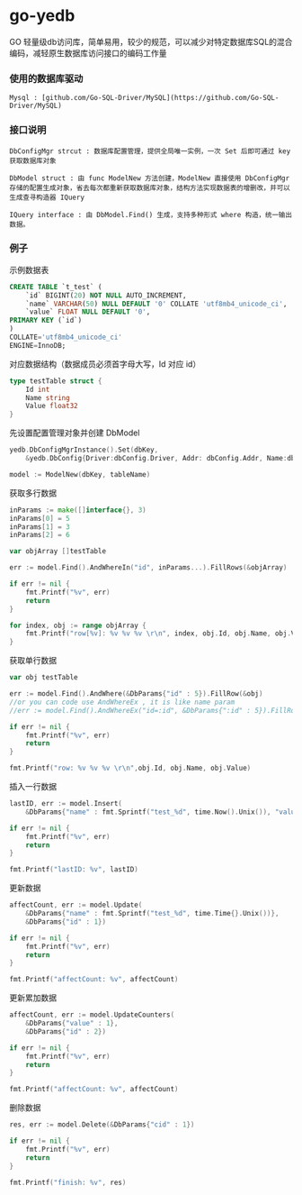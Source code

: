 # go-yedb 
GO 轻量级db访问库，简单易用，较少的规范，可以减少对特定数据库SQL的混合编码，减轻原生数据库访问接口的编码工作量

### 使用的数据库驱动
    Mysql : [github.com/Go-SQL-Driver/MySQL](https://github.com/Go-SQL-Driver/MySQL)

### 接口说明
    DbConfigMgr strcut : 数据库配置管理，提供全局唯一实例，一次 Set 后即可通过 key 获取数据库对象

    DbModel struct : 由 func ModelNew 方法创建，ModelNew 直接使用 DbConfigMgr 存储的配置生成对象，省去每次都重新获取数据库对象，结构方法实现数据表的增删改，并可以生成查寻构造器 IQuery

    IQuery interface : 由 DbModel.Find() 生成，支持多种形式 where 构造，统一输出数据。

### 例子

示例数据表
```sql
CREATE TABLE `t_test` (
    `id` BIGINT(20) NOT NULL AUTO_INCREMENT,
    `name` VARCHAR(50) NULL DEFAULT '0' COLLATE 'utf8mb4_unicode_ci',
    `value` FLOAT NULL DEFAULT '0',
PRIMARY KEY (`id`)
)
COLLATE='utf8mb4_unicode_ci'
ENGINE=InnoDB;
```

对应数据结构（数据成员必须首字母大写，Id 对应 id）
```go
type testTable struct {
    Id int
    Name string
    Value float32
}
```

先设置配置管理对象并创建 DbModel
```go
yedb.DbConfigMgrInstance().Set(dbKey,
    &yedb.DbConfig{Driver:dbConfig.Driver, Addr: dbConfig.Addr, Name:dbConfig.Name, User:dbConfig.User, Pwd:dbConfig.Pwd})

model := ModelNew(dbKey, tableName)
```

获取多行数据
```go
inParams := make([]interface{}, 3)
inParams[0] = 5
inParams[1] = 3
inParams[2] = 6

var objArray []testTable

err := model.Find().AndWhereIn("id", inParams...).FillRows(&objArray)

if err != nil {
    fmt.Printf("%v", err)
    return
}

for index, obj := range objArray {
    fmt.Printf("row[%v]: %v %v %v \r\n", index, obj.Id, obj.Name, obj.Value)
}
```

获取单行数据
```go
var obj testTable

err := model.Find().AndWhere(&DbParams{"id" : 5}).FillRow(&obj)
//or you can code use AndWhereEx , it is like name param
//err := model.Find().AndWhereEx("id=:id", &DbParams{":id" : 5}).FillRow(&obj)

if err != nil {
    fmt.Printf("%v", err)
    return
}

fmt.Printf("row: %v %v %v \r\n",obj.Id, obj.Name, obj.Value)
```

插入一行数据
```go
lastID, err := model.Insert(
    &DbParams{"name" : fmt.Sprintf("test_%d", time.Now().Unix()), "value" : 12.3})

if err != nil {
    fmt.Printf("%v", err)
    return
}

fmt.Printf("lastID: %v", lastID)
```

更新数据
```go
affectCount, err := model.Update(
    &DbParams{"name" : fmt.Sprintf("test_%d", time.Time{}.Unix())},
    &DbParams{"id" : 1})

if err != nil {
    fmt.Printf("%v", err)
    return
}

fmt.Printf("affectCount: %v", affectCount)
```

更新累加数据
```go
affectCount, err := model.UpdateCounters(
    &DbParams{"value" : 1},
    &DbParams{"id" : 2})

if err != nil {
    fmt.Printf("%v", err)
    return
}

fmt.Printf("affectCount: %v", affectCount)
```

删除数据
```go
res, err := model.Delete(&DbParams{"cid" : 1})

if err != nil {
    fmt.Printf("%v", err)
    return
}

fmt.Printf("finish: %v", res)
```

